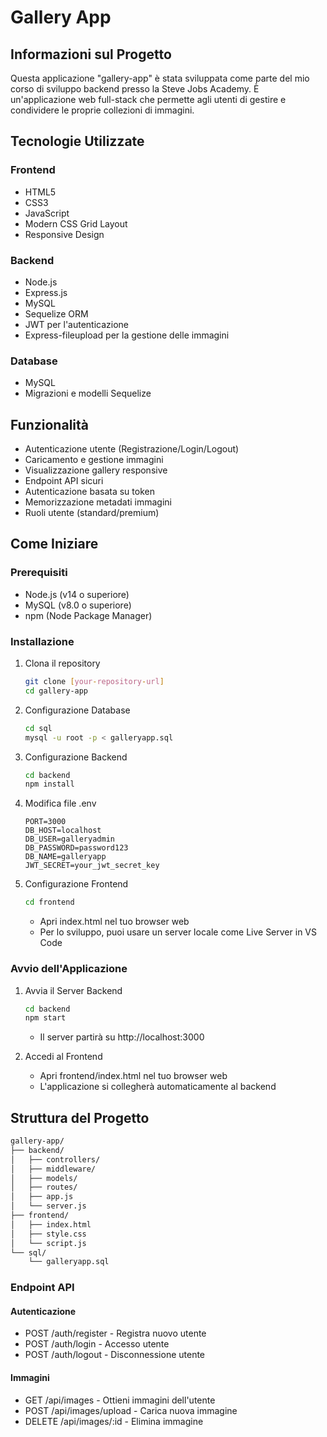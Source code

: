 # Gallery App

## Informazioni sul Progetto

Questa applicazione "gallery-app" è stata sviluppata come parte del mio corso di sviluppo backend presso la Steve Jobs Academy. È un'applicazione web full-stack che permette agli utenti di gestire e condividere le proprie collezioni di immagini.

## Tecnologie Utilizzate

### Frontend

- HTML5
- CSS3
- JavaScript
- Modern CSS Grid Layout
- Responsive Design

### Backend

- Node.js
- Express.js
- MySQL
- Sequelize ORM
- JWT per l'autenticazione
- Express-fileupload per la gestione delle immagini

### Database

- MySQL
- Migrazioni e modelli Sequelize

## Funzionalità

- Autenticazione utente (Registrazione/Login/Logout)
- Caricamento e gestione immagini
- Visualizzazione gallery responsive
- Endpoint API sicuri
- Autenticazione basata su token
- Memorizzazione metadati immagini
- Ruoli utente (standard/premium)

## Come Iniziare

### Prerequisiti

- Node.js (v14 o superiore)
- MySQL (v8.0 o superiore)
- npm (Node Package Manager)

### Installazione

1. Clona il repository

   ```bash
   git clone [your-repository-url]
   cd gallery-app
   ```

2. Configurazione Database

   ```bash
   cd sql
   mysql -u root -p < galleryapp.sql
   ```

3. Configurazione Backend

   ```bash
   cd backend
   npm install
   ```

4. Modifica file .env

   ```.env
   PORT=3000
   DB_HOST=localhost
   DB_USER=galleryadmin
   DB_PASSWORD=password123
   DB_NAME=galleryapp
   JWT_SECRET=your_jwt_secret_key
   ```

5. Configurazione Frontend

   ```bash
   cd frontend
   ```

   - Apri index.html nel tuo browser web
   - Per lo sviluppo, puoi usare un server locale come Live Server in VS Code

### Avvio dell'Applicazione

1. Avvia il Server Backend

   ```bash
   cd backend
   npm start
   ```

   - Il server partirà su http://localhost:3000

2. Accedi al Frontend
   - Apri frontend/index.html nel tuo browser web
   - L'applicazione si collegherà automaticamente al backend

## Struttura del Progetto

```bash
gallery-app/
├── backend/
│   ├── controllers/
│   ├── middleware/
│   ├── models/
│   ├── routes/
│   ├── app.js
│   └── server.js
├── frontend/
│   ├── index.html
│   ├── style.css
│   └── script.js
└── sql/
    └── galleryapp.sql
```

### Endpoint API

#### Autenticazione

- POST /auth/register - Registra nuovo utente
- POST /auth/login - Accesso utente
- POST /auth/logout - Disconnessione utente

#### Immagini

- GET /api/images - Ottieni immagini dell'utente
- POST /api/images/upload - Carica nuova immagine
- DELETE /api/images/:id - Elimina immagine
